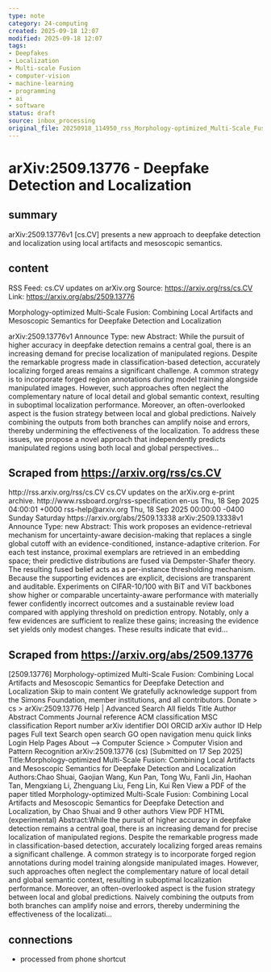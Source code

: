 ```yaml
---
type: note
category: 24-computing
created: 2025-09-18 12:07
modified: 2025-09-18 12:07
tags:
- Deepfakes
- Localization
- Multi-scale Fusion
- computer-vision
- machine-learning
- programming
- ai
- software
status: draft
source: inbox_processing
original_file: 20250918_114950_rss_Morphology-optimized_Multi-Scale_Fusion__Combining.txt
---
```



# arXiv:2509.13776 - Deepfake Detection and Localization

## summary
arXiv:2509.13776v1 [cs.CV] presents a new approach to deepfake detection and localization using local artifacts and mesoscopic semantics.

## content
RSS Feed: cs.CV updates on arXiv.org
Source: https://arxiv.org/rss/cs.CV
Link: https://arxiv.org/abs/2509.13776

Morphology-optimized Multi-Scale Fusion: Combining Local Artifacts and Mesoscopic Semantics for Deepfake Detection and Localization

arXiv:2509.13776v1 Announce Type: new Abstract: While the pursuit of higher accuracy in deepfake detection remains a central goal, there is an increasing demand for precise localization of manipulated regions. Despite the remarkable progress made in classification-based detection, accurately localizing forged areas remains a significant challenge. A common strategy is to incorporate forged region annotations during model training alongside manipulated images. However, such approaches often neglect the complementary nature of local detail and global semantic context, resulting in suboptimal localization performance. Moreover, an often-overlooked aspect is the fusion strategy between local and global predictions. Naively combining the outputs from both branches can amplify noise and errors, thereby undermining the effectiveness of the localization. To address these issues, we propose a novel approach that independently predicts manipulated regions using both local and global perspectives...

## Scraped from https://arxiv.org/rss/cs.CV
<?xml version='1.0' encoding='UTF-8'?>
<rss xmlns:arxiv="http://arxiv.org/schemas/atom" xmlns:dc="http://purl.org/dc/elements/1.1/" xmlns:atom="http://www.w3.org/2005/Atom" xmlns:content="http://purl.org/rss/1.0/modules/content/" version="2.0">
  <channel>
    <title>cs.CV updates on arXiv.org</title>
    <link>http://rss.arxiv.org/rss/cs.CV</link>
    <description>cs.CV updates on the arXiv.org e-print archive.</description>
    <atom:link href="http://rss.arxiv.org/rss/cs.CV" rel="self" type="application/rss+xml"/>
    <docs>http://www.rssboard.org/rss-specification</docs>
    <language>en-us</language>
    <lastBuildDate>Thu, 18 Sep 2025 04:00:01 +0000</lastBuildDate>
    <managingEditor>rss-help@arxiv.org</managingEditor>
    <pubDate>Thu, 18 Sep 2025 00:00:00 -0400</pubDate>
    <skipDays>
      <day>Sunday</day>
      <day>Saturday</day>
    </skipDays>
    <item>
      <title>Proximity-Based Evidence Retrieval for Uncertainty-Aware Neural Networks</title>
      <link>https://arxiv.org/abs/2509.13338</link>
      <description>arXiv:2509.13338v1 Announce Type: new 
Abstract: This work proposes an evidence-retrieval mechanism for uncertainty-aware decision-making that replaces a single global cutoff with an evidence-conditioned, instance-adaptive criterion. For each test instance, proximal exemplars are retrieved in an embedding space; their predictive distributions are fused via Dempster-Shafer theory. The resulting fused belief acts as a per-instance thresholding mechanism. Because the supporting evidences are explicit, decisions are transparent and auditable. Experiments on CIFAR-10/100 with BiT and ViT backbones show higher or comparable uncertainty-aware performance with materially fewer confidently incorrect outcomes and a sustainable review load compared with applying threshold on prediction entropy. Notably, only a few evidences are sufficient to realize these gains; increasing the evidence set yields only modest changes. These results indicate that evid...


## Scraped from https://arxiv.org/abs/2509.13776
[2509.13776] Morphology-optimized Multi-Scale Fusion: Combining Local Artifacts and Mesoscopic Semantics for Deepfake Detection and Localization Skip to main content We gratefully acknowledge support from the Simons Foundation, member institutions, and all contributors. Donate &gt; cs &gt; arXiv:2509.13776 Help | Advanced Search All fields Title Author Abstract Comments Journal reference ACM classification MSC classification Report number arXiv identifier DOI ORCID arXiv author ID Help pages Full text Search open search GO open navigation menu quick links Login Help Pages About --> Computer Science > Computer Vision and Pattern Recognition arXiv:2509.13776 (cs) [Submitted on 17 Sep 2025] Title:Morphology-optimized Multi-Scale Fusion: Combining Local Artifacts and Mesoscopic Semantics for Deepfake Detection and Localization Authors:Chao Shuai, Gaojian Wang, Kun Pan, Tong Wu, Fanli Jin, Haohan Tan, Mengxiang Li, Zhenguang Liu, Feng Lin, Kui Ren View a PDF of the paper titled Morphology-optimized Multi-Scale Fusion: Combining Local Artifacts and Mesoscopic Semantics for Deepfake Detection and Localization, by Chao Shuai and 9 other authors View PDF HTML (experimental) Abstract:While the pursuit of higher accuracy in deepfake detection remains a central goal, there is an increasing demand for precise localization of manipulated regions. Despite the remarkable progress made in classification-based detection, accurately localizing forged areas remains a significant challenge. A common strategy is to incorporate forged region annotations during model training alongside manipulated images. However, such approaches often neglect the complementary nature of local detail and global semantic context, resulting in suboptimal localization performance. Moreover, an often-overlooked aspect is the fusion strategy between local and global predictions. Naively combining the outputs from both branches can amplify noise and errors, thereby undermining the effectiveness of the localizati...


## connections
- processed from phone shortcut
